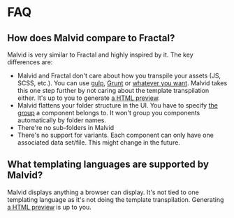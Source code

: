 # FAQ

## How does Malvid compare to Fractal?

Malvid is very similar to Fractal and highly inspired by it. The key differences are:

- Malvid and Fractal don't care about how you transpile your assets (JS, SCSS, etc.). You can use [gulp](https://gulpjs.com), [Grunt](https://gruntjs.com) or [whatever you want](Integrations.md). Malvid takes this one step further by not caring about the template transpilation either. It's up to you to generate [a HTML preview](Components.md#preview).
- Malvid flattens your folder structure in the UI. You have to specify [the group](Components.md#group) a component belongs to. It won't group you components automatically by folder names.
- There're no sub-folders in Malvid
- There's no support for variants. Each component can only have one associated data set/file. This might change in the future.

## What templating languages are supported by Malvid?

Malvid displays anything a browser can display. It's not tied to one templating language as it's not doing the template transpilation. Generating [a HTML preview](Components.md#preview) is up to you.
